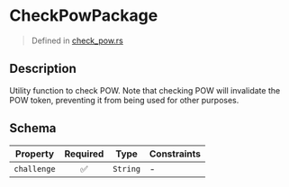# CheckPowPackage
> Defined in [check_pow.rs](../../../../interface/src/interface/routes/check_pow.rs)

## Description
Utility function to check POW. Note that checking POW will invalidate the POW token,
preventing it from being used for other purposes.

## Schema

| Property | Required | Type | Constraints |
| --- | :---: | --- | --- |
| `challenge` | ✅ | `String` |  -  |


